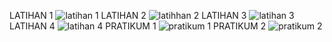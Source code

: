 LATIHAN 1
![latihan 1](https://user-images.githubusercontent.com/103545327/163662025-ed49b761-63e1-401b-a41c-71d9e6d45c0f.png)
LATIHAN 2
![latihhan 2](https://user-images.githubusercontent.com/103545327/163662035-a8b53175-4179-47c9-a836-09b154da34d6.png)
LATIHAN 3
![latihan 3](https://user-images.githubusercontent.com/103545327/163662043-d335b1ad-0771-4d49-9f08-29ff32518657.png)
LATIHAN 4
![latihan 4](https://user-images.githubusercontent.com/103545327/163662045-a8ac24ee-4d0a-4e81-9ff8-79bc4d1b2e2b.png)
PRATIKUM 1
![pratikum 1](https://user-images.githubusercontent.com/103545327/163662048-43209aa2-c347-498e-8b26-947a69556dab.png)
PRATIKUM 2
![pratikum 2](https://user-images.githubusercontent.com/103545327/163662049-9b58e423-ff69-4cbd-83af-a3b56ef6a9c3.png)
